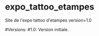 # expo_tattoo_etampes
Site de l'expo tattoo d'etampes
version=1.0

#Versions:
#1.0: Version initiale.
